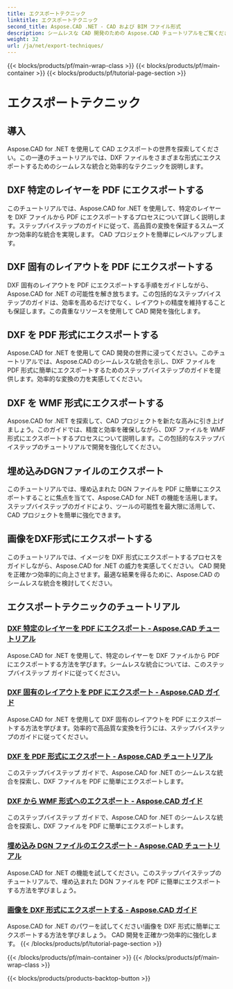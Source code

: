 ```yaml
---
title: エクスポートテクニック
linktitle: エクスポートテクニック
second_title: Aspose.CAD .NET - CAD および BIM ファイル形式
description: シームレスな CAD 開発のための Aspose.CAD チュートリアルをご覧ください。 DXF ファイルをさまざまな形式に簡単にエクスポートする効率的なテクニックを学びます。
weight: 32
url: /ja/net/export-techniques/
---
```


{{< blocks/products/pf/main-wrap-class >}}
{{< blocks/products/pf/main-container >}}
{{< blocks/products/pf/tutorial-page-section >}}

# エクスポートテクニック



## 導入

Aspose.CAD for .NET を使用して CAD エクスポートの世界を探索してください。この一連のチュートリアルでは、DXF ファイルをさまざまな形式にエクスポートするためのシームレスな統合と効率的なテクニックを説明します。

## DXF 特定のレイヤーを PDF にエクスポートする

このチュートリアルでは、Aspose.CAD for .NET を使用して、特定のレイヤーを DXF ファイルから PDF にエクスポートするプロセスについて詳しく説明します。ステップバイステップのガイドに従って、高品質の変換を保証するスムーズかつ効率的な統合を実現します。 CAD プロジェクトを簡単にレベルアップします。

## DXF 固有のレイアウトを PDF にエクスポートする

DXF 固有のレイアウトを PDF にエクスポートする手順をガイドしながら、Aspose.CAD for .NET の可能性を解き放ちます。この包括的なステップバイステップのガイドは、効率を高めるだけでなく、レイアウトの精度を維持することも保証します。この貴重なリソースを使用して CAD 開発を強化します。

## DXF を PDF 形式にエクスポートする

Aspose.CAD for .NET を使用して CAD 開発の世界に浸ってください。このチュートリアルでは、Aspose.CAD のシームレスな統合を示し、DXF ファイルを PDF 形式に簡単にエクスポートするためのステップバイステップのガイドを提供します。効率的な変換の力を実感してください。

## DXF を WMF 形式にエクスポートする

Aspose.CAD for .NET を探索して、CAD プロジェクトを新たな高みに引き上げましょう。このガイドでは、精度と効率を確保しながら、DXF ファイルを WMF 形式にエクスポートするプロセスについて説明します。この包括的なステップバイステップのチュートリアルで開発を強化してください。

## 埋め込みDGNファイルのエクスポート

このチュートリアルでは、埋め込まれた DGN ファイルを PDF に簡単にエクスポートすることに焦点を当てて、Aspose.CAD for .NET の機能を活用します。ステップバイステップのガイドにより、ツールの可能性を最大限に活用して、CAD プロジェクトを簡単に強化できます。

## 画像をDXF形式にエクスポートする

このチュートリアルでは、イメージを DXF 形式にエクスポートするプロセスをガイドしながら、Aspose.CAD for .NET の威力を実感してください。 CAD 開発を正確かつ効率的に向上させます。最適な結果を得るために、Aspose.CAD のシームレスな統合を検討してください。
## エクスポートテクニックのチュートリアル
### [DXF 特定のレイヤーを PDF にエクスポート - Aspose.CAD チュートリアル](./exporting-dxf-specific-layer-to-pdf/)
Aspose.CAD for .NET を使用して、特定のレイヤーを DXF ファイルから PDF にエクスポートする方法を学びます。シームレスな統合については、このステップバイステップ ガイドに従ってください。
### [DXF 固有のレイアウトを PDF にエクスポート - Aspose.CAD ガイド](./exporting-dxf-specific-layout-to-pdf/)
Aspose.CAD for .NET を使用して DXF 固有のレイアウトを PDF にエクスポートする方法を学びます。効率的で高品質な変換を行うには、ステップバイステップのガイドに従ってください。
### [DXF を PDF 形式にエクスポート - Aspose.CAD チュートリアル](./exporting-dxf-to-pdf-format/)
このステップバイステップ ガイドで、Aspose.CAD for .NET のシームレスな統合を探索し、DXF ファイルを PDF に簡単にエクスポートします。
### [DXF から WMF 形式へのエクスポート - Aspose.CAD ガイド](./exporting-dxf-to-wmf-format/)
このステップバイステップ ガイドで、Aspose.CAD for .NET のシームレスな統合を探索し、DXF ファイルを PDF に簡単にエクスポートします。
### [埋め込み DGN ファイルのエクスポート - Aspose.CAD チュートリアル](./exporting-embedded-dgn-files/)
Aspose.CAD for .NET の機能を試してください。このステップバイステップのチュートリアルで、埋め込まれた DGN ファイルを PDF に簡単にエクスポートする方法を学びましょう。
### [画像を DXF 形式にエクスポートする - Aspose.CAD ガイド](./exporting-images-to-dxf-format/)
Aspose.CAD for .NET のパワーを試してください!画像を DXF 形式に簡単にエクスポートする方法を学びましょう。 CAD 開発を正確かつ効率的に強化します。
{{< /blocks/products/pf/tutorial-page-section >}}

{{< /blocks/products/pf/main-container >}}
{{< /blocks/products/pf/main-wrap-class >}}

{{< blocks/products/products-backtop-button >}}

